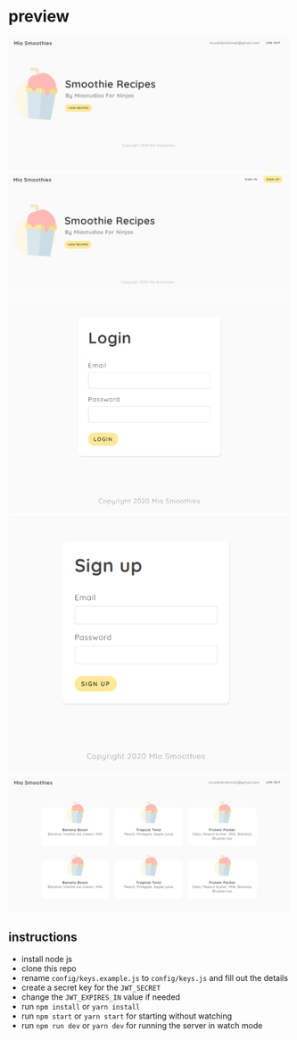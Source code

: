 # **preview**

![preview](preview.png)
![preview](preview1.png)
![preview](preview2.png)
![preview](preview3.png)
![preview](preview4.png)

## instructions

- install node js
- clone this repo
- rename `config/keys.example.js` to `config/keys.js` and fill out the details
- create a secret key for the `JWT_SECRET`
- change the `JWT_EXPIRES_IN` value if needed
- run `npm install` or `yarn install`
- run `npm start` or `yarn start` for starting without watching
- run `npm run dev` or `yarn dev` for running the server in watch mode
